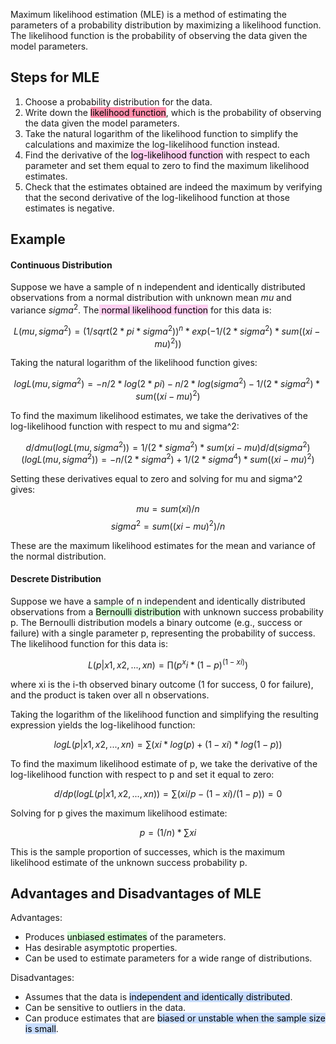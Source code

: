 
Maximum likelihood estimation (MLE) is a method of estimating the parameters of a probability distribution by maximizing a likelihood function. The likelihood function is the probability of observing the data given the model parameters.

## Steps for MLE

1. Choose a probability distribution for the data.
2. Write down the <mark style="background: #FF5582A6;">likelihood function</mark>, which is the probability of observing the data given the model parameters.
3. Take the natural logarithm of the likelihood function to simplify the calculations and maximize the log-likelihood function instead.
4. Find the derivative of the <mark style="background: #FFB8EBA6;">log-likelihood function</mark> with respect to each parameter and set them equal to zero to find the maximum likelihood estimates.
5. Check that the estimates obtained are indeed the maximum by verifying that the second derivative of the log-likelihood function at those estimates is negative.

## Example

#### Continuous Distribution
Suppose we have a sample of n independent and identically distributed observations from a normal distribution with unknown mean $mu$ and variance $sigma^2$. The<mark style="background: #FFB8EBA6;"> normal likelihood function</mark> for this data is:

$$L(mu, sigma^2) = (1 / sqrt(2 * pi * sigma^2))^n * exp(-1 / (2 * sigma^2) * sum((xi - mu)^2))$$

Taking the natural logarithm of the likelihood function gives:

$$log L(mu, sigma^2) = -n / 2 * log(2 * pi) - n / 2 * log(sigma^2) - 1 / (2 * sigma^2) * sum((xi - mu)^2)$$

To find the maximum likelihood estimates, we take the derivatives of the log-likelihood function with respect to mu and sigma^2:

$$d / d mu (log L(mu, sigma^2)) = 1 / (2 * sigma^2) * sum(xi - mu)
d / d (sigma^2) (log L(mu, sigma^2)) = -n / (2 * sigma^2) + 1 / (2 * sigma^4) * sum((xi - mu)^2)$$

Setting these derivatives equal to zero and solving for mu and sigma^2 gives:

$$mu = sum(xi) / n$$
$$sigma^2 = sum((xi - mu)^2) / n$$

These are the maximum likelihood estimates for the mean and variance of the normal distribution.

#### Descrete Distribution

Suppose we have a sample of n independent and identically distributed observations from a <mark style="background: #BBFABBA6;">Bernoulli distribution</mark> with unknown success probability p. The Bernoulli distribution models a binary outcome (e.g., success or failure) with a single parameter p, representing the probability of success. The likelihood function for this data is:

$$L(p|x1, x2, ..., xn) = ∏(p^xi * (1-p)^(1-xi))$$

where xi is the i-th observed binary outcome (1 for success, 0 for failure), and the product is taken over all n observations.

Taking the logarithm of the likelihood function and simplifying the resulting expression yields the log-likelihood function:

$$log L(p|x1, x2, ..., xn) = ∑(xi * log(p) + (1-xi) * log(1-p))$$

To find the maximum likelihood estimate of p, we take the derivative of the log-likelihood function with respect to p and set it equal to zero:

$$d / dp (log L(p|x1, x2, ..., xn)) = ∑(xi / p - (1-xi) / (1-p)) = 0$$

Solving for p gives the maximum likelihood estimate:

$$p = (1/n) * ∑xi$$

This is the sample proportion of successes, which is the maximum likelihood estimate of the unknown success probability p.


## Advantages and Disadvantages of MLE

Advantages:
- Produces <mark style="background: #BBFABBA6;">unbiased estimates</mark> of the parameters.
- Has desirable asymptotic properties.
- Can be used to estimate parameters for a wide range of distributions.

Disadvantages:
- Assumes that the data is <mark style="background: #ADCCFFA6;">independent and identically distributed</mark>.
- Can be sensitive to outliers in the data.
- Can produce estimates that are <mark style="background: #ADCCFFA6;">biased or unstable when the sample size is small</mark>.

